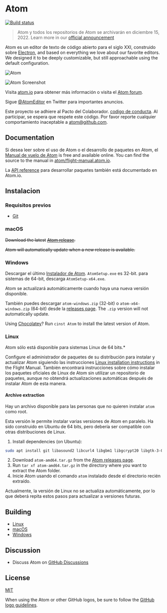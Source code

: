 # Atom

[![Build status](https://dev.azure.com/github/Atom/_apis/build/status/Atom%20Production%20Branches?branchName=master)](https://dev.azure.com/github/Atom/_build/latest?definitionId=32&branchName=master)

> Atom y todos los repositorios de Atom se archivarán en diciembre 15, 2022. Learn more in our [official announcement](https://github.blog/2022-06-08-sunsetting-atom/)

Atom es un editor de texto de código abierto para el siglo XXI, construido sobre [Electron](https://github.com/electron/electron), and based on everything we love about our favorite editors. We designed it to be deeply customizable, but still approachable using the default configuration.

![Atom](https://user-images.githubusercontent.com/378023/49132477-f4b77680-f31f-11e8-8357-ac6491761c6c.png)

![Atom Screenshot](https://user-images.githubusercontent.com/378023/49132478-f4b77680-f31f-11e8-9e10-e8454d8d9b7e.png)

Visita [atom.io](https://atom.io) para obtener más información o visita el [Atom forum](https://github.com/atom/atom/discussions).

Sigue [@AtomEditor](https://twitter.com/atomeditor) en Twitter para importantes
anuncios.

Este proyecto se adhiere al Pacto del Colaborador. [codigo de conducta](CODE_OF_CONDUCT.md).
Al participar, se espera que respete este código. Por favor reporte cualquier comportamiento inaceptable a atom@github.com.

## Documentation

Si desea leer sobre el uso de Atom o el desarrollo de paquetes en Atom, el [Manual de vuelo de Atom](https://flight-manual.atom.io) is free and available online. You can find the source to the manual in [atom/flight-manual.atom.io](https://github.com/atom/flight-manual.atom.io).

La [API reference](https://atom.io/docs/api) para desarrollar paquetes también está documentado en Atom.io.

## Instalacion

### Requisitos previos
- [Git](https://git-scm.com)

### macOS

~~Download the latest~~ ~~[Atom release](https://github.com/atom/atom/releases/latest).~~

~~Atom will automatically update when a new release is available.~~

### Windows

Descargar el último [Instalador de Atom](https://github.com/atom/atom/releases/latest). `AtomSetup.exe` es 32-bit. para sistemas de 64-bit, descarga `AtomSetup-x64.exe`.

Atom se actualizará automáticamente cuando haya una nueva versión disponible.

También puedes descargar `atom-windows.zip` (32-bit) o `atom-x64-windows.zip` (64-bit) desde la [releases page](https://github.com/atom/atom/releases/latest).
The `.zip` version will not automatically update.

Using [Chocolatey](https://chocolatey.org)? Run `cinst Atom` to install the latest version of Atom.

### Linux

Atom sólo está disponible para sistemas Linux de 64 bits.*

Configure el administrador de paquetes de su distribución para instalar y actualizar Atom siguiendo las instrucciones [Linux installation instructions](https://flight-manual.atom.io/getting-started/sections/installing-atom/#platform-linux) in the Flight Manual.  También encontrará instrucciones sobre cómo instalar los paquetes oficiales de Linux de Atom sin utilizar un repositorio de paquetes, aunque no obtendrá actualizaciones automáticas después de instalar Atom de esta manera.

#### Archive extraction

Hay un archivo disponible para las personas que no quieren instalar `atom` como root.

Esta versión le permite instalar varias versiones de Atom en paralelo. Ha sido construido en Ubuntu de 64 bits,
pero debería ser compatible con otras distribuciones de Linux.
1. Install dependencies (on Ubuntu):
```sh
sudo apt install git libasound2 libcurl4 libgbm1 libgcrypt20 libgtk-3-0 libnotify4 libnss3 libglib2.0-bin xdg-utils libx11-xcb1 libxcb-dri3-0 libxss1 libxtst6 libxkbfile1
```
2. Download `atom-amd64.tar.gz` from the [Atom releases page](https://github.com/atom/atom/releases/latest).
3. Run `tar xf atom-amd64.tar.gz` in the directory where you want to extract the Atom folder.
4. Inicie Atom usando el comando `atom` instalado desde el directorio recién extraído.

Actualmente, la versión de Linux no se actualiza automáticamente, por lo que deberá
repita estos pasos para actualizar a versiones futuras.

## Building

* [Linux](https://flight-manual.atom.io/hacking-atom/sections/hacking-on-atom-core/#platform-linux)
* [macOS](https://flight-manual.atom.io/hacking-atom/sections/hacking-on-atom-core/#platform-mac)
* [Windows](https://flight-manual.atom.io/hacking-atom/sections/hacking-on-atom-core/#platform-windows)

## Discussion

* Discuss Atom on [GitHub Discussions](https://github.com/atom/atom/discussions)

## License

[MIT](https://github.com/atom/atom/blob/master/LICENSE.md)

When using the Atom or other GitHub logos, be sure to follow the [GitHub logo guidelines](https://github.com/logos).
